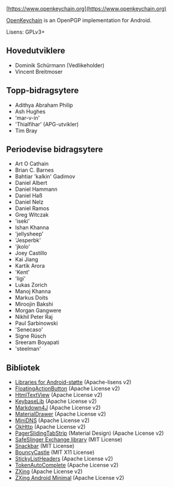[//]: # (NOTE: Please put every sentence in its own line, Transifex puts every line in its own translation field!)

[https://www.openkeychain.org](https://www.openkeychain.org)

[OpenKeychain](https://www.openkeychain.org) is an OpenPGP implementation for Android.

Lisens: GPLv3+

[//]: # (MERK: Alfabetisk rekkefølge)

## Hovedutviklere
  * Dominik Schürmann (Vedlikeholder)
  * Vincent Breitmoser

## Topp-bidragsytere
  * Adithya Abraham Philip
  * Ash Hughes
  * 'mar-v-in'
  * 'Thialfihar' (APG-utvikler)
  * Tim Bray

## Periodevise bidragsytere
  * Art O Cathain
  * Brian C. Barnes
  * Bahtiar 'kalkin' Gadimov
  * Daniel Albert
  * Daniel Hammann
  * Daniel Haß
  * Daniel Nelz
  * Daniel Ramos
  * Greg Witczak
  * 'iseki'
  * Ishan Khanna
  * 'jellysheep'
  * 'Jesperbk'
  * 'jkolo'
  * Joey Castillo
  * Kai Jiang
  * Kartik Arora
  * 'Kent'
  * 'ligi'
  * Lukas Zorich
  * Manoj Khanna
  * Markus Doits
  * Miroojin Bakshi
  * Morgan Gangwere
  * Nikhil Peter Raj
  * Paul Sarbinowski
  * 'Senecaso'
  * Signe Rüsch
  * Sreeram Boyapati
  * 'steelman'

[//]: # (MERK: Alfabetisk rekkefølge)

## Bibliotek
  * [Libraries for Android-støtte](http://developer.android.com/tools/support-library/index.html) (Apache-lisens v2)
  * [FloatingActionButton](https://github.com/futuresimple/android-floating-action-button) (Apache License v2)
  * [HtmlTextView](https://github.com/sufficientlysecure/html-textview) (Apache License v2)
  * [KeybaseLib](https://github.com/timbray/KeybaseLib) (Apache License v2)
  * [Markdown4J](https://github.com/jdcasey/markdown4j) (Apache License v2)
  * [MaterialDrawer](https://github.com/mikepenz/MaterialDrawer) (Apache License v2)
  * [MiniDNS](https://github.com/rtreffer/minidns) (Apache License v2)
  * [OkHttp](https://square.github.io/okhttp/) (Apache License v2)
  * [PagerSlidingTabStrip](https://github.com/jpardogo/PagerSlidingTabStrip) (Material Design) (Apache License v2)
  * [SafeSlinger Exchange library](https://github.com/SafeSlingerProject/exchange-android) (MIT License)
  * [Snackbar](https://github.com/nispok/snackbar) (MIT License)
  * [BouncyCastle](https://github.com/open-keychain/bouncycastle) (MIT X11 License)
  * [StickyListHeaders](https://github.com/emilsjolander/StickyListHeaders) (Apache License v2)
  * [TokenAutoComplete](https://github.com/splitwise/TokenAutoComplete) (Apache License v2)
  * [ZXing](https://github.com/zxing/zxing) (Apache License v2)
  * [ZXing Android Minimal](https://github.com/journeyapps/zxing-android-embedded) (Apache License v2)